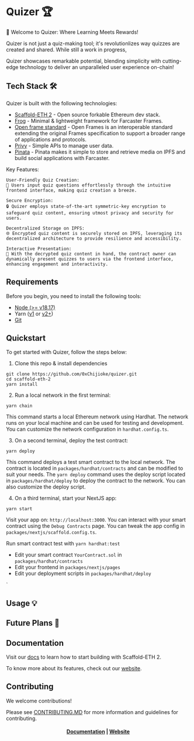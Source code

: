 # Quizer 🏆

🚀 Welcome to Quizer: Where Learning Meets Rewards!

Quizer is not just a quiz-making tool; it's revolutionlizes way quizzes are created and shared. While still a work in progress, 

Quizer showcases remarkable potential, blending simplicity with cutting-edge technology to deliver an unparalleled user experience on-chain!



## Tech Stack 🛠️

Quizer is built with the following technologies:

- [Scaffold-ETH 2](https://github.com/scaffold-eth/scaffold-eth-2) - Open source forkable Ethereum dev stack.
- [Frog](https://frog.fm/) - Minimal & lightweight framework for Farcaster Frames.
- [Open frame standard](https://github.com/open-frames/standard) - Open Frames is an interoperable standard extending the original Frames specification to support a broader range of applications and protocols.
- [Privy](https://github.com/Uniswap/v3-sdk) - Simple APIs to manage user data.
- [Pinata](https://github.com/balancer/balancer-sdk) - Pinata makes it simple to store and retrieve media on IPFS and build social applications with Farcaster.


Key Features:

    User-Friendly Quiz Creation:
    📝 Users input quiz questions effortlessly through the intuitive frontend interface, making quiz creation a breeze.

    Secure Encryption:
    🔒 Quizer employs state-of-the-art symmetric-key encryption to safeguard quiz content, ensuring utmost privacy and security for users.

    Decentralized Storage on IPFS:
    🌐 Encrypted quiz content is securely stored on IPFS, leveraging its decentralized architecture to provide resilience and accessibility.

    Interactive Presentation:
    🎉 With the decrypted quiz content in hand, the contract owner can dynamically present quizzes to users via the frontend interface, enhancing engagement and interactivity.





## Requirements

Before you begin, you need to install the following tools:

- [Node (>= v18.17)](https://nodejs.org/en/download/)
- Yarn ([v1](https://classic.yarnpkg.com/en/docs/install/) or [v2+](https://yarnpkg.com/getting-started/install))
- [Git](https://git-scm.com/downloads)

## Quickstart

To get started with Quizer, follow the steps below:

1. Clone this repo & install dependencies

```
git clone https://github.com/0xChijioke/quizer.git
cd scaffold-eth-2
yarn install
```

2. Run a local network in the first terminal:

```
yarn chain
```

This command starts a local Ethereum network using Hardhat. The network runs on your local machine and can be used for testing and development. You can customize the network configuration in `hardhat.config.ts`.

3. On a second terminal, deploy the test contract:

```
yarn deploy
```

This command deploys a test smart contract to the local network. The contract is located in `packages/hardhat/contracts` and can be modified to suit your needs. The `yarn deploy` command uses the deploy script located in `packages/hardhat/deploy` to deploy the contract to the network. You can also customize the deploy script.

4. On a third terminal, start your NextJS app:

```
yarn start
```

Visit your app on: `http://localhost:3000`. You can interact with your smart contract using the `Debug Contracts` page. You can tweak the app config in `packages/nextjs/scaffold.config.ts`.

Run smart contract test with `yarn hardhat:test`

- Edit your smart contract `YourContract.sol` in `packages/hardhat/contracts`
- Edit your frontend in `packages/nextjs/pages`
- Edit your deployment scripts in `packages/hardhat/deploy`


`

## Usage 💡 



## Future Plans 🔭




## Documentation

Visit our [docs](https://docs.scaffoldeth.io) to learn how to start building with Scaffold-ETH 2.

To know more about its features, check out our [website](https://scaffoldeth.io).

## Contributing

We welcome contributions!

Please see [CONTRIBUTING.MD](https://github.com/scaffold-eth/scaffold-eth-2/blob/main/CONTRIBUTING.md) for more information and guidelines for contributing.


<h4 align="center">
  <a href="https://docs.scaffoldeth.io">Documentation</a> |
  <a href="https://scaffoldeth.io">Website</a>
</h4>